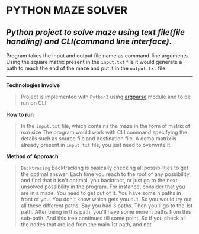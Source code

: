 # PYTHON MAZE SOLVER

## _Python project to solve maze using text file(file handling) and CLI(command line interface)_.

Program takes the input and output file name as command-line arguments.
Using the square matrix present in the `input.txt` file it would generate a path to reach the end of the maze and put it in the `output.txt` file.
***

**Technologies Involve**
>Project is implemented with `Python3` using [argparse](https://docs.python.org/3/library/argparse.html) module and to be run on CLI

**How to run**
>In the `input.txt` file, which contains the maze in the form of matrix of nxn size
>The program would work with CLI command specifying the details such as source file and destination file.
>A demo matrix is already present in `input.txt` file, you just need to overwrite it.


**Method of Approach**
>`Backtracing`
>Backtracking is basically checking all possibilities to get the optimal answer. Each time you reach to the root of any possibility, and find that it isn't optimal, you backtract, or just go to the next unsolved possibility in the program.
>For instance, consider that you are in a maze. You need to get out of it. You have some n paths in front of you. You don't know which gets you out. So you would try out all these different paths. Say you had 3 paths. Then you'll go to the 1st path. After being in this path, you'll have some more n paths from this sub-path. And this tree continues till some point. So if you check all the nodes that are led from the main 1st path, and not.